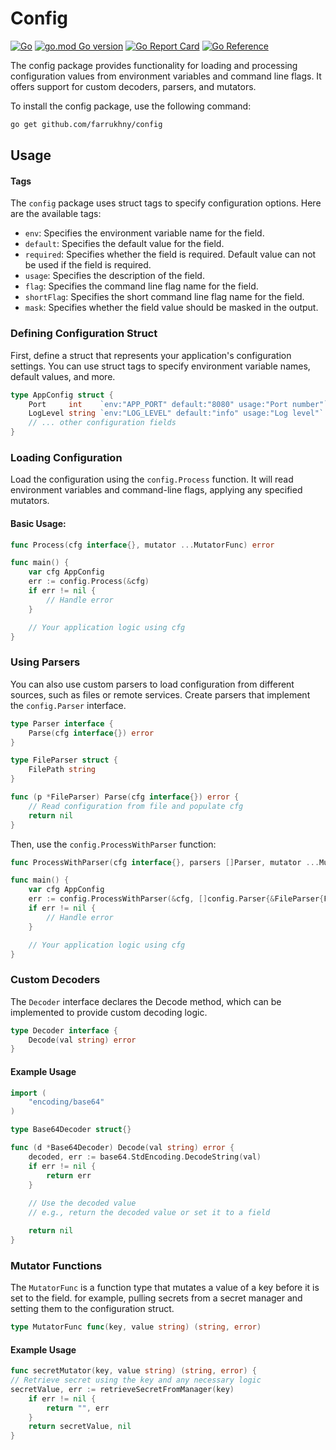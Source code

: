 # Config

[![Go](https://github.com/farrukhny/config/actions/workflows/go.yml/badge.svg?branch=main)](https://github.com/farrukhny/config/actions/workflows/go.yml)
[![go.mod Go version](https://img.shields.io/github/go-mod/go-version/farrukhny/config)](https://github.com/farrukhny/config)
[![Go Report Card](https://goreportcard.com/badge/github.com/farrukhny/config)](https://goreportcard.com/report/github.com/farrukhny/config)
[![Go Reference](https://pkg.go.dev/badge/github.com/farrukhny/config.svg)](https://pkg.go.dev/github.com/farrukhny/config)

The config package provides functionality for loading and processing configuration values from environment variables and command line flags. It offers support for custom decoders, parsers, and mutators.

To install the config package, use the following command:

```bash
go get github.com/farrukhny/config
```

## Usage

#### Tags

The `config` package uses struct tags to specify configuration options. Here are the available tags:


- `env`: Specifies the environment variable name for the field.
- `default`: Specifies the default value for the field.
- `required`: Specifies whether the field is required. Default value can not be used if the field is required.
- `usage`: Specifies the description of the field.
- `flag`: Specifies the command line flag name for the field.
- `shortFlag`: Specifies the short command line flag name for the field.
- `mask`: Specifies whether the field value should be masked in the output.


### Defining Configuration Struct

First, define a struct that represents your application's configuration settings. You can use struct tags to specify environment variable names, default values, and more.
```go
type AppConfig struct {
    Port     int    `env:"APP_PORT" default:"8080" usage:"Port number"`
    LogLevel string `env:"LOG_LEVEL" default:"info" usage:"Log level"`
    // ... other configuration fields
}
```

### Loading Configuration

Load the configuration using the `config.Process` function. It will read environment variables and command-line flags, applying any specified mutators.

#### Basic Usage:

```go
func Process(cfg interface{}, mutator ...MutatorFunc) error
```

```go
func main() {
    var cfg AppConfig
    err := config.Process(&cfg)
    if err != nil {
        // Handle error
    }

    // Your application logic using cfg
}
```

### Using Parsers

You can also use custom parsers to load configuration from different sources, such as files or remote services. Create parsers that implement the `config.Parser` interface.

```go
type Parser interface {
    Parse(cfg interface{}) error
}
```
```go
type FileParser struct {
    FilePath string
}

func (p *FileParser) Parse(cfg interface{}) error {
    // Read configuration from file and populate cfg
    return nil
}
```

Then, use the `config.ProcessWithParser` function:

```go
func ProcessWithParser(cfg interface{}, parsers []Parser, mutator ...MutatorFunc) error
```

```go
func main() {
    var cfg AppConfig
    err := config.ProcessWithParser(&cfg, []config.Parser{&FileParser{FilePath: "config.json"}})
    if err != nil {
        // Handle error
    }

    // Your application logic using cfg
}
```

### Custom Decoders

The `Decoder` interface declares the Decode method, which can be implemented to provide custom decoding logic.

```go
type Decoder interface {
    Decode(val string) error
}
```

#### Example Usage

```go
import (
    "encoding/base64"
)

type Base64Decoder struct{}

func (d *Base64Decoder) Decode(val string) error {
    decoded, err := base64.StdEncoding.DecodeString(val)
    if err != nil {
        return err
    }
    
    // Use the decoded value
    // e.g., return the decoded value or set it to a field

    return nil
}

```

### Mutator Functions

The `MutatorFunc` is a function type that mutates a value of a key before it is set to the field.
for example, pulling secrets from a secret manager and setting them to the configuration struct.

```go
type MutatorFunc func(key, value string) (string, error)
```

#### Example Usage

```go
func secretMutator(key, value string) (string, error) {
// Retrieve secret using the key and any necessary logic
secretValue, err := retrieveSecretFromManager(key)
    if err != nil {
        return "", err
    }
    return secretValue, nil
}
```
